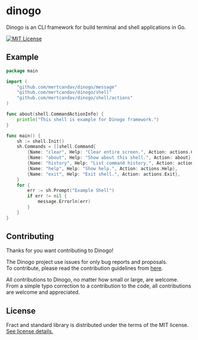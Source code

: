 # dinogo
Dinogo is an CLI framework for build terminal and shell applications in Go.

[![MIT License](https://img.shields.io/badge/license-MIT-blue.svg)](https://github.com/mertcandav/dinogo/blob/main/LICENSE)

<h2 id="example">Example</h2>

```go
package main

import (
	"github.com/mertcandav/dinogo/message"
	"github.com/mertcandav/dinogo/shell"
	"github.com/mertcandav/dinogo/shell/actions"
)

func about(shell.CommandActionInfo) {
	println("This shell is example for Dinogo framework.")
}

func main() {
	sh := shell.Init()
	sh.Commands = []shell.Command{
		{Name: "clear", Help: "Clear entire screen.", Action: actions.Clear},
		{Name: "about", Help: "Show about this shell.", Action: about},
		{Name: "history", Help: "List command history.", Action: actions.History},
		{Name: "help", Help: "Show help.", Action: actions.Help},
		{Name: "exit", Help: "Exit shell.", Action: actions.Exit},
	}
	for {
		err := sh.Prompt("Example Shell")
		if err != nil {
			message.Errorln(err)
		}
	}
}
```

<h2 id="goals">Contributing</h2>
Thanks for you want contributing to Dinogo!

The Dinogo project use issues for only bug reports and proposals. <br>
To contribute, please read the contribution guidelines from [here](https://github.com/mertcandav/dinogo/blob/main/CONTRIBUTING.md).

All contributions to Dinogo, no matter how small or large, are welcome. <br>
From a simple typo correction to a contribution to the code, all contributions are welcome and appreciated.


<h2 id="license">License</h2>

Fract and standard library is distributed under the terms of the MIT license. <br>
[See license details.](https://github.com/mertcandav/dinogo/blob/main/LICENSE)
